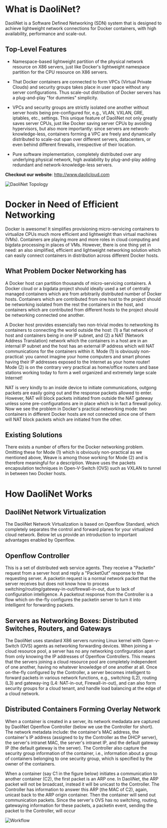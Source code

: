 What is DaoliNet?
=================

DaoliNet is a Software Defined Networking (SDN) system that is designed to achieve lightweight network connections for Docker containers, with high availability, performance and scale-out.

Top-Level Features
------------------

* Namespace-based lightweight partition of the physical network resource on X86 servers, just like Docker's lightweight namespace partition for the CPU resource on X86 servers.

* That Docker containers are connected to form VPCs (Virtual Private Clouds) and security groups takes place in user space without any server configurations. Thus scale-out distribution of Docker servers has a plug-and-play "for dummies" simplicity.

* VPCs and security groups are strictly isolated one another without server hosts being pre-configured for, e.g., VLAN, VXLAN, GRE, iptables, etc., settings. This unique feature of DaoliNet not only greatly saves server CPUs, just like Docker saving server CPUs by avoiding hypervisors, but also more importantly: since servers are network-knowledge-less, containers forming a VPC are freely and dynamically distributed to scale-out span over different servers, datacenters, or even behind different firewalls, irrespective of their location.

* Pure software implementation, completely distributed over any underlying physical network, high avalability by plug-and-play adding redundant and network-knowledge-less servers.


**Checkout our website**:  http://www.daolicloud.com

![DaoliNet Topology](http://www.daolicloud.com/static/topology.png)

Docker in Need of Efficient Networking
=========================

Docker is awesome! It simplifies provisioning micro-servicing containers to virtualize CPUs much more efficient and lightweight than virtual machines (VMs). Containers are playing more and more roles in cloud computing and bigdata processing in places of VMs. However, there is one thing yet in need: an also simplified, efficient and lightweight networking solution which can easily connect containers in distribution across different Docker hosts.

What Problem Docker Networking has
----------------------------------

A Docker host can partition thousands of micro-servicing containers. A Docker cloud or a bigdata project should ideally used a set of centrally managed containers which are from arbitrarily distributed number of Docker hosts. Containers which are contributed from one host to the project should be networking isolated from the rest the containers in the host, and containers which are contributed from different hosts to the project should be networking connected one another.

A Docker host provides essencially two non-trivial modes to networking its containers to connecting the world outside the host: (1) a flat network of host and containers being in one IP subnet, and (2) a NAT (Network Address Translation) network which the containers in a host are in an internal IP subnet and the host has an external IP address which will NAT communications for the containers within it. Mode (1) is obviously non-practical: you cannot imagine your home computers and smart phones having their IP addresses exposed to the Internet as your home router! Mode (2) is on the contrary very practical as home/office routers and base stations working today to form a well organized and extremely large scale Internet!

NAT is very kindly to an inside device to initiate communications, outgong packets are easily going out and the response packets allowed to enter. However, NAT will block packets initiated from outside the NAT gateway unless some pre-configurations are in place which is in fact a firewall policy. Now we see the problem in Docker's practical networking mode: two containers in different Docker hosts are not connected since one of them will NAT block packets which are initiated from the other.

Existing Solutions
------------------

There exists a number of offers for the Docker networking problem. Omitting these for Mode (1) which is obviously non-practical as we mentioned above, Weave is among those working for Mode (2) and is therefore meaningful for a description. Weave uses the packets encapsulation techniques in Open-V-Switch (OVS) such as VXLAN to tunnel in between two Docker hosts.

How DaoliNet Works
============

DaoliNet Network Virtualization
-------------------------------

The DaoliNet Network Virtualization is based on Openflow Standard, which completely separates the control and forward planes for your virtualized cloud network. Below let us provide an introduction to important advantages enabled by Openflow.

Openflow Controller
-------------------

This is a set of distributed web service agents. They receive a "PacketIn" request from a server host and reply a "PacketOut" response to the requesting server. A packetin request is a normal network packet that the server receives but does not know how to process switching/routing/gateway-in-out/firewall-in-out, due to lack of configuration intelligence. A packetout response from the Controller is a flow which on-the-fly configures the packetin server to turn it into intelligent for forwarding packets.

Servers as Networking Boxes: Distributed Switches, Routers, and Gateways
---------------------------

The DaoliNet uses standard X86 servers running Linux kernel with Open-v-Switch (OVS) agents as networking forwarding devices. When joining a cloud resource pool, a server has no any networking confirguration apart from only knowing the IP addresses of Openflow Controllers. This means that the servers joining a cloud resource pool are completely independent of one another, having no whatever knowledge of one another at all. Once on-the-fly configured by the Controller, a server becomes intelligent to forward packets in various network functions, e.g., switching (L2), routing (L3) and gateway-ing (L4: NAT-in-out, Firewall-in-out), and can also form security groups for a cloud tenant, and handle load balancing at the edge of a cloud network.

Distributed Containers Forming Overlay Network
------

When a container is created in a server, its network medadata are captured by DaoliNet Openflow Controller (below we use the Controller for short). The network metadata include: the container's MAC address, the container's IP address (assigned to by the Controller as the DHCP server), the server's intranet MAC, the server's intranet IP, and the default gateway IP (the default gateway is the server). The Controller also capture the security group information of the container, i.e., information about a group of containers belonging to one security group, which is specified by the owner of the containers.

When a container (say C1 in the figure below) initiates a communication to another container (C2), the first packet is an ARP one. In DaoliNet, the ARP packet will not be broadcast, instead it will be unicast to the Controller. The Controller has information to answer this ARP (the MAC of C2), again, unicast back to the ARP origin container. Then the container will send out communication packets. Since the server's OVS has no switching, routing, gatewaying information for these packets, a packetin event, sending the packet to the Controller, will occur

![Workflow](http://www.daolicloud.com/static/workflow.png)

